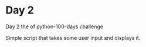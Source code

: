 # Day 2

Day 2 the of python-100-days challenge

Simple script that takes some user input and displays it.